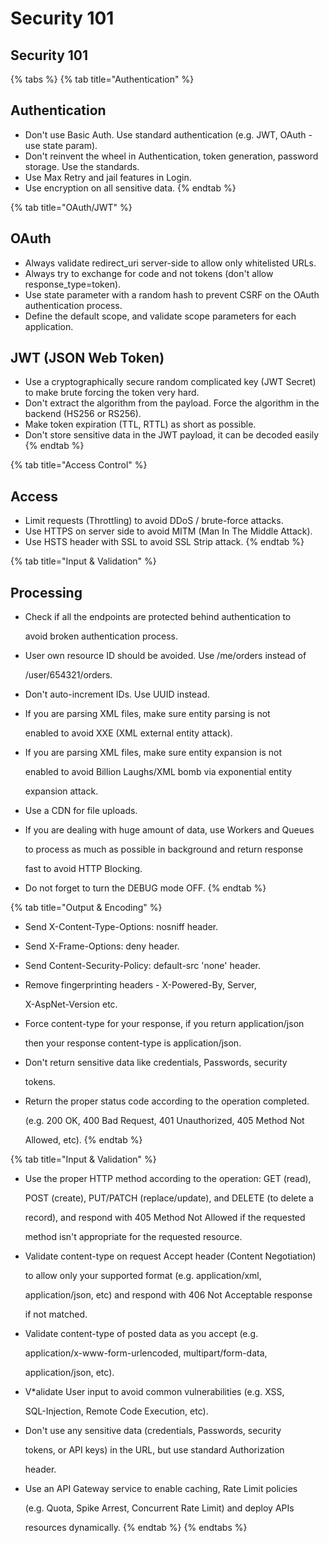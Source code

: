 # Security 101

## Security 101

{% tabs %}
{% tab title="Authentication" %}


## Authentication

* Don't use Basic Auth. Use standard authentication \(e.g. JWT, OAuth - use state param\).
* Don't reinvent the wheel in Authentication, token generation, password storage. Use the standards.
* Use Max Retry and jail features in Login.
* Use encryption on all sensitive data.
{% endtab %}

{% tab title="OAuth/JWT" %}


## OAuth

* Always validate redirect\_uri server-side to allow only whitelisted URLs.
* Always try to exchange for code and not tokens \(don't allow response\_type=token\).
* Use state parameter with a random hash to prevent CSRF on the OAuth authentication process.
* Define the default scope, and validate scope parameters for each application.

## JWT \(JSON Web Token\)

* Use a cryptographically secure random complicated key \(JWT Secret\) to make brute forcing the token very hard.
* Don't extract the algorithm from the payload. Force the algorithm in the backend \(HS256 or RS256\).
* Make token expiration \(TTL, RTTL\) as short as possible.
* Don't store sensitive data in the JWT payload, it can be decoded easily
{% endtab %}

{% tab title="Access Control" %}


## Access

* Limit requests \(Throttling\) to avoid DDoS / brute-force attacks.
* Use HTTPS on server side to avoid MITM \(Man In The Middle Attack\).
* Use HSTS header with SSL to avoid SSL Strip attack.
{% endtab %}

{% tab title="Input & Validation" %}


## Processing

* Check if all the endpoints are protected behind authentication to

  avoid broken authentication process.

* User own resource ID should be avoided. Use /me/orders instead of

  /user/654321/orders.

* Don't auto-increment IDs. Use UUID instead.
* If you are parsing XML files, make sure entity parsing is not

  enabled to avoid XXE \(XML external entity attack\).

* If you are parsing XML files, make sure entity expansion is not

  enabled to avoid Billion Laughs/XML bomb via exponential entity

  expansion attack.

* Use a CDN for file uploads.
* If you are dealing with huge amount of data, use Workers and Queues

  to process as much as possible in background and return response

  fast to avoid HTTP Blocking.

* Do not forget to turn the DEBUG mode OFF.
{% endtab %}

{% tab title="Output & Encoding" %}


* Send X-Content-Type-Options: nosniff header.
* Send X-Frame-Options: deny header.
* Send Content-Security-Policy: default-src 'none' header.
* Remove fingerprinting headers - X-Powered-By, Server,

  X-AspNet-Version etc.

* Force content-type for your response, if you return application/json

  then your response content-type is application/json.

* Don't return sensitive data like credentials, Passwords, security

  tokens.

* Return the proper status code according to the operation completed.

  \(e.g. 200 OK, 400 Bad Request, 401 Unauthorized, 405 Method Not

  Allowed, etc\).
{% endtab %}

{% tab title="Input & Validation" %}


* Use the proper HTTP method according to the operation: GET \(read\),

  POST \(create\), PUT/PATCH \(replace/update\), and DELETE \(to delete a

  record\), and respond with 405 Method Not Allowed if the requested

  method isn't appropriate for the requested resource.

* Validate content-type on request Accept header \(Content Negotiation\)

  to allow only your supported format \(e.g. application/xml,

  application/json, etc\) and respond with 406 Not Acceptable response

  if not matched.

* Validate content-type of posted data as you accept \(e.g.

  application/x-www-form-urlencoded, multipart/form-data,

  application/json, etc\).

* V\*alidate User input to avoid common vulnerabilities \(e.g. XSS,

  SQL-Injection, Remote Code Execution, etc\).

* Don't use any sensitive data \(credentials, Passwords, security

  tokens, or API keys\) in the URL, but use standard Authorization

  header.

* Use an API Gateway service to enable caching, Rate Limit policies

  \(e.g. Quota, Spike Arrest, Concurrent Rate Limit\) and deploy APIs

  resources dynamically.
{% endtab %}
{% endtabs %}

